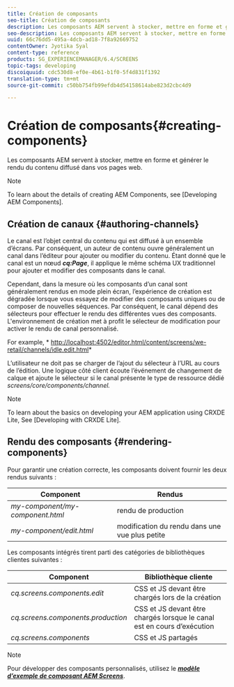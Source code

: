 ```yaml
---
title: Création de composants
seo-title: Création de composants
description: Les composants AEM servent à stocker, mettre en forme et générer le rendu du contenu diffusé dans vos pages web. Suivez cette page pour en savoir plus sur la création de canaux et le rendu de composants.
seo-description: Les composants AEM servent à stocker, mettre en forme et générer le rendu du contenu diffusé dans vos pages web. Suivez cette page pour en savoir plus sur la création de canaux et le rendu de composants.
uuid: 66c76dd5-495a-4dcb-ad18-7f8a92669752
contentOwner: Jyotika Syal
content-type: reference
products: SG_EXPERIENCEMANAGER/6.4/SCREENS
topic-tags: developing
discoiquuid: cdc530d8-ef0e-4b61-b1f0-5f4d831f1392
translation-type: tm+mt
source-git-commit: c50bb754fb99efdb4d54158614abe823d2cbc4d9

---
```



# Création de composants{#creating-components}

Les composants AEM servent à stocker, mettre en forme et générer le rendu du contenu diffusé dans vos pages web.

>[!NOTE]
>
>To learn about the details of creating AEM Components, see [Developing AEM Components].

## Création de canaux {#authoring-channels}

Le canal est l’objet central du contenu qui est diffusé à un ensemble d’écrans. Par conséquent, un auteur de contenu ouvre généralement un canal dans l’éditeur pour ajouter ou modifier du contenu. Étant donné que le canal est un nœud ***cq:Page***, il applique le même schéma UX traditionnel pour ajouter et modifier des composants dans le canal.

Cependant, dans la mesure où les composants d’un canal sont généralement rendus en mode plein écran, l’expérience de création est dégradée lorsque vous essayez de modifier des composants uniques ou de composer de nouvelles séquences. Par conséquent, le canal dépend des sélecteurs pour effectuer le rendu des différentes vues des composants. L&#39;environnement de création met à profit le sélecteur de modification pour activer le rendu de canal personnalisé.

For example, * [http://localhost:4502/editor.html/content/screens/we-retail/channels/idle.edit.html](http://localhost:4502/editor.html/content/screens/we-retail/channels/idle.edit.html)*

L’utilisateur ne doit pas se charger de l’ajout du sélecteur à l’URL au cours de l’édition. Une logique côté client écoute l’événement de changement de calque et ajoute le sélecteur si le canal présente le type de ressource dédié *screens/core/components/channel.*

>[!NOTE]
>
>To learn about the basics on developing your AEM application using CRXDE Lite, See [Developing with CRXDE Lite].

## Rendu des composants {#rendering-components}

Pour garantir une création correcte, les composants doivent fournir les deux rendus suivants :

| **Component** | **Rendus** |
|---|---|
| *my-component/my-component.html* | rendu de production |
| *my-component/edit.html* | modification du rendu dans une vue plus petite |

Les composants intégrés tirent parti des catégories de bibliothèques clientes suivantes :

| **Component** | **Bibliothèque cliente** |
|---|---|
| *cq.screens.components.edit* | CSS et JS devant être chargés lors de la création |
| *cq.screens.components.production* | CSS et JS devant être chargés lorsque le canal est en cours d’exécution |
| *cq.screens.components* | CSS et JS partagés |

>[!NOTE]
>
>Pour développer des composants personnalisés, utilisez le ***[modèle d’exemple de composant AEM Screens](https://github.com/Adobe-Marketing-Cloud/aem-screens-component-template)***.

